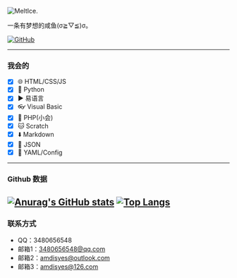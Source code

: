 ![MeltIce.](https://www.freeimg.cn/i/2024/10/01/66fbaca74d620.webp)
                                
一条有梦想的咸鱼(σ≧︎▽︎≦︎)σ。

[![GitHub](https://img.shields.io/badge/dynamic/json?url=https%3A%2F%2Fapi.swo.moe%2Fstats%2Fgithub%2FMeltide&query=count&color=181717&label=GitHub&labelColor=282c34&logo=github&suffix=+follows&cacheSeconds=3600)](https://github.com/Meltide)

---
### 我会的
- [x] 🌐 HTML/CSS/JS
- [x] 🐍 Python
- [x] ▶️ 易语言
- [x] 👓 Visual Basic
- [x] 🐘 PHP(小会)
- [x] 🐱 Scratch
- [x] ⬇️ Markdown
- [x] 📜 JSON
- [x] 📖 YAML/Config
---
### Github 数据
[![Anurag's GitHub stats](https://github-readme-stats.vercel.app/api?username=Meltide)](https://github.com/anuraghazra/github-readme-stats)
[![Top Langs](https://github-readme-stats.vercel.app/api/top-langs/?username=Meltide)](https://github.com/anuraghazra/github-readme-stats)
---
### 联系方式
- QQ：3480656548
- 邮箱1：3480656548@qq.com
- 邮箱2：amdisyes@outlook.com
- 邮箱3：amdisyes@126.com
